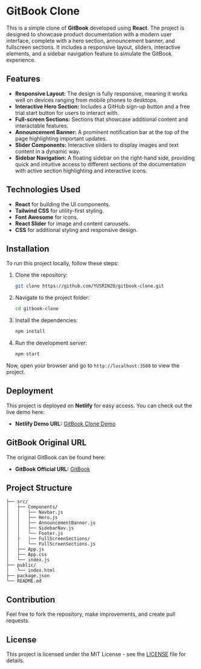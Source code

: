 
# GitBook Clone

This is a simple clone of **GitBook** developed using **React**. The project is designed to showcase product documentation with a modern user interface, complete with a hero section, announcement banner, and fullscreen sections. It includes a responsive layout, sliders, interactive elements, and a sidebar navigation feature to simulate the GitBook experience.

## Features

- **Responsive Layout:** The design is fully responsive, meaning it works well on devices ranging from mobile phones to desktops.
- **Interactive Hero Section:** Includes a GitHub sign-up button and a free trial start button for users to interact with.
- **Full-screen Sections:** Sections that showcase additional content and interactable features.
- **Announcement Banner:** A prominent notification bar at the top of the page highlighting important updates.
- **Slider Components:** Interactive sliders to display images and text content in a dynamic way.
- **Sidebar Navigation:** A floating sidebar on the right-hand side, providing quick and intuitive access to different sections of the documentation with active section highlighting and interactive icons.

## Technologies Used

- **React** for building the UI components.
- **Tailwind CSS** for utility-first styling.
- **Font Awesome** for icons.
- **React Slider** for image and content carousels.
- **CSS** for additional styling and responsive design.

## Installation

To run this project locally, follow these steps:

1. Clone the repository:
   ```bash
   git clone https://github.com/YUSRIN20/gitbook-clone.git
   ```
2. Navigate to the project folder:
   ```bash
   cd gitbook-clone
   ```
3. Install the dependencies:
   ```bash
   npm install
   ```
4. Run the development server:
   ```bash
   npm start
   ```

Now, open your browser and go to `http://localhost:3500` to view the project.

## Deployment

This project is deployed on **Netlify** for easy access. You can check out the live demo here:

- **Netlify Demo URL:** [GitBook Clone Demo](https://git-book-clone.netlify.app/)

## GitBook Original URL

The original GitBook can be found here:

- **GitBook Official URL:** [GitBook](https://www.gitbook.com)

## Project Structure

```
├── src/
│   ├── Components/
│   │   ├── Navbar.js
│   │   ├── Hero.js
│   │   ├── AnnouncementBanner.js
│   │   ├── SidebarNav.js 
│   │   └── Footer.js
│   ├   |── FullScreenSections/
│   │   └── FullScreenSections.js
│   ├── App.js
│   ├── App.css
│   └── index.js
├── public/
│   └── index.html
├── package.json
└── README.md
```

## Contribution

Feel free to fork the repository, make improvements, and create pull requests.

## License

This project is licensed under the MIT License - see the [LICENSE](LICENSE) file for details.